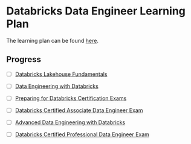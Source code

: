 # Databricks Data Engineer Learning Plan

The learning plan can be found [here](https://customer-academy.databricks.com/learn/learning_plan/view/10/data-engineer-learning-plan).

## Progress

- [ ] [Databricks Lakehouse Fundamentals](../databricks-lakehouse-fundamentals)
- [ ] [Data Engineering with Databricks](https://customer-academy.databricks.com/learn/course/1266/data-engineering-with-databricks)
- [ ] [Preparing for Databricks Certification Exams](https://customer-academy.databricks.com/learn/course/2683/preparing-for-databricks-certification-exams)
- [ ] [Databricks Certified Associate Data Engineer Exam](https://customer-academy.databricks.com/learn/course/820/exam-information-databricks-certified-associate-data-engineer-available-for-additional-fee)
- [ ] [Advanced Data Engineering with Databricks](https://customer-academy.databricks.com/learn/course/2268/advanced-data-engineering-with-databricks)
- [ ] [Databricks Certified Professional Data Engineer Exam](https://customer-academy.databricks.com/learn/course/470/exam-information-databricks-certified-professional-data-engineer-available-for-additional-fee)

